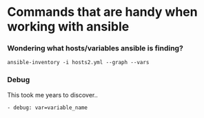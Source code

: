 # Commands that are handy when working with ansible

### Wondering what hosts/variables ansible is finding?
`ansible-inventory -i hosts2.yml --graph --vars`

### Debug
This took me years to discover..

`- debug: var=variable_name`


